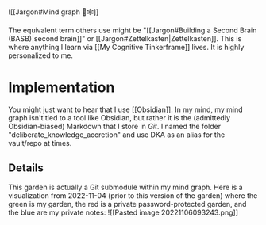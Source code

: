 ![[Jargon#Mind graph 🧠🕸]]

The equivalent term others use might be "[[Jargon#Building a Second Brain (BASB)|second brain]]" or [[Jargon#Zettelkasten|Zettelkasten]]. This is where anything I learn via [[My Cognitive Tinkerframe]] lives. It is highly personalized to me.

# Implementation

You might just want to hear that I use [[Obsidian]]. In my mind, my mind graph isn't tied to a tool like Obsidian, but rather it is the (admittedly Obsidian-biased) Markdown that I store in *Git*. I named the folder "deliberate_knowledge_accretion" and use DKA as an alias for the vault/repo at times.

## Details

This garden is actually a Git submodule within my mind graph. Here is a visualization from 2022-11-04 (prior to this version of the garden) where the green is my garden, the red is a private password-protected garden, and the blue are my private notes:
![[Pasted image 20221106093243.png]]


